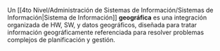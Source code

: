 Un [[4to Nivel/Administración de Sistemas de Información/Sistemas de Información|Sistema de Información]] **geográfica** es una integración organizada de HW, SW, y datos geográficos, diseñada para tratar información geográficamente referenciada para resolver problemas complejos de planificación y gestión.
